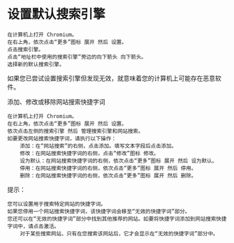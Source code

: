 # 设置默认搜索引擎  

    在计算机上打开 Chromium。
    在右上角，依次点击“更多”图标 展开 然后 设置。
    点击搜索引擎。
    点击“地址栏中使用的搜索引擎”旁边的向下箭头 向下箭头。
    选择新的默认搜索引擎。

如果您已尝试设置搜索引擎但发现无效，就意味着您的计算机上可能存在恶意软件。

添加、修改或移除网站搜索快捷字词

    在计算机上打开 Chromium。
    在右上角，依次点击“更多”图标 展开 然后 设置。
    依次点击左侧的搜索引擎 然后 管理搜索引擎和网站搜索。
    如要更改网站搜索快捷字词，请执行以下操作：
        添加：在“网站搜索”的右侧，点击添加。填写文本字段后点击添加。
        修改：在网站搜索快捷字词的右侧，点击“修改”图标 修改。
        设为默认：在网站搜索快捷字词的右侧，依次点击“更多”图标 展开 然后 设为默认。
        停用：在网站搜索快捷字词的右侧，依次点击“更多”图标 展开 然后 停用。
        删除：在网站搜索快捷字词的右侧，依次点击“更多”图标 展开 然后 删除。

提示：

    您可以设置用于搜索特定网站的快捷字词。
    如果您停用一个网站搜索快捷字词，该快捷字词会移至“无效的快捷字词”部分。
    您还可以在“无效的快捷字词”部分中找到其他推荐的网站。如要将快捷字词添加到网站搜索快捷字词中，请点击激活。
        对于某些搜索网站，只有在您搜索该网站后，它才会显示在“无效的快捷字词”部分中。
